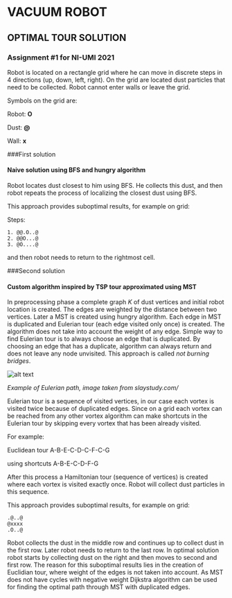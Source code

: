# VACUUM ROBOT
## OPTIMAL TOUR SOLUTION
### Assignment \#1 for NI-UMI 2021

Robot is located on a rectangle grid where he can move in discrete steps
in 4 directions (up, down, left, right). On the grid are located dust particles that need to be collected.
Robot cannot enter walls or leave the grid.

Symbols on the grid are:

Robot: **O**

Dust: **@**

Wall: **x**

###First solution
#### Naive solution using BFS and hungry algorithm
Robot locates dust closest to him using BFS.
He collects this dust, and then robot repeats the process of localizing the closest dust using BFS.

This approach provides suboptimal results, for example on grid:

Steps:
```
1. @@.O..@
2. @@O...@
3. @O....@
```
and then robot needs to return to the rightmost cell.

###Second solution
#### Custom algorithm inspired by TSP tour approximated using MST
In preprocessing phase a complete graph *K* of dust vertices and initial robot location is created.
The edges are weighted by the distance between two vertices.
Later a MST is created using hungry algorithm. 
Each edge in MST is duplicated and Eulerian tour (each edge visited only once) is created. The algorithm
does not take into account the weight of any edge. Simple way to find Eulerian tour is to always 
choose an edge that is duplicated. By choosing an edge that has a duplicate, algorithm can always return 
and does not leave any node unvisited. This approach is called *not burning bridges*.

![alt text](https://slaystudy.com/wp-content/uploads/2020/07/eulercircuit.png)

*Example of Eulerian path, image taken from slaystudy.com/*


Eulerian tour is a sequence of visited vertices, in our case each vortex is visited twice because 
of duplicated edges. Since on a grid each vortex can be reached from any other vortex algorithm can make
shortcuts in the Eulerian tour by skipping every vortex that has been already visited.

For example: 

Euclidean tour  A-B-E-C-D-C-F-C-G

using shortcuts A-B-E-C-D-F-G

After this process a Hamiltonian tour (sequence of vertices) is created where each vortex is visited exactly once.
Robot will collect dust particles in this sequence.

This approach provides suboptimal results, for example on grid:

```
.@..@
@xxxx
.O..@
```

Robot collects the dust in the middle row and continues up to collect dust in the first row. Later robot needs to
return to the last row. In optimal solution robot starts by collecting dust on the right and then moves to second
and first row. The reason for this suboptimal results lies in the creation of Euclidian tour, where weight of the edges
is not taken into account. As MST does not have cycles with negative weight Dijkstra algorithm can be used for finding
the optimal path through MST with duplicated edges.






